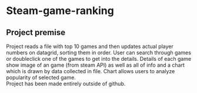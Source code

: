 # Steam-game-ranking
## Project premise
Project reads a file with top 10 games and then updates actual player numbers on datagrid, sorting them in order.
User can search through games or doubleclick one of the games to get into the details.
Details of each game show image of an game (from steam API) as well as all of info and a chart which is drawn by data collected in file.
Chart allows users to analyze popularity of selected game.<br>Project has been made entirely outside of github.
